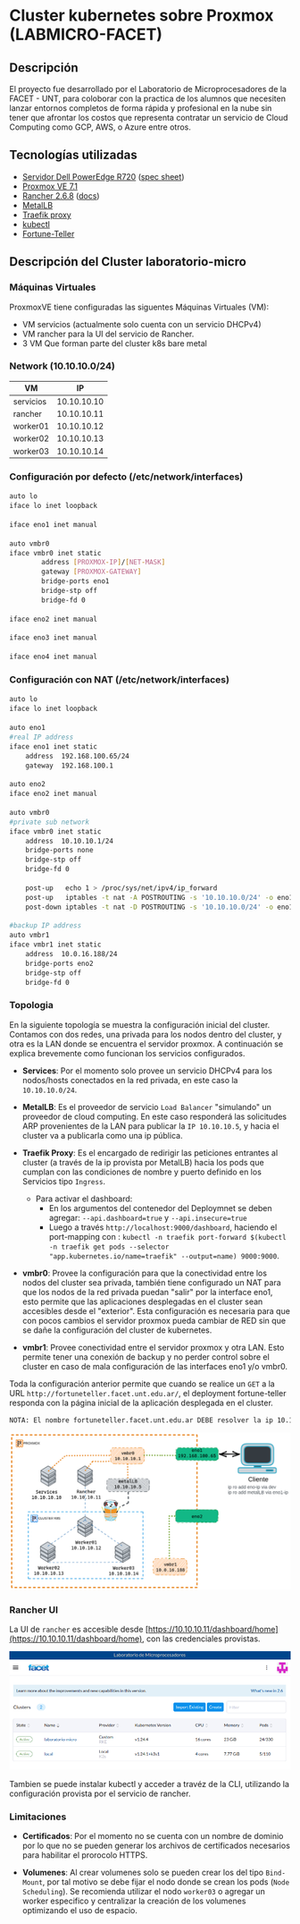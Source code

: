 # Cluster kubernetes sobre Proxmox (LABMICRO-FACET)

## Descripción

El proyecto fue desarrollado por el Laboratorio de Microprocesadores de la FACET - UNT, para coloborar con la practica de los alumnos que necesiten lanzar entornos completos de forma rápida y profesional en la nube sin tener que afrontar los costos que representa contratar un servicio de Cloud Computing como GCP, AWS, o Azure entre otros.

## Tecnologías utilizadas

- [Servidor Dell PowerEdge R720](https://www.dell.com/ar/empresas/p/poweredge-r720/pd?sc_err=notincat) ([spec sheet](https://i.dell.com/sites/csdocuments/Shared-Content_data-Sheets_Documents/es/la/Dell-PowerEdge-R720-Spec-Sheet_ES-XL.pdf))
- [Proxmox VE 7.1](https://www.proxmox.com/en/proxmox-ve)
- [Rancher 2.6.8](https://www.rancher.com/products/rancher) ([docs](https://docs.ranchermanager.rancher.io/))
- [MetalLB](https://metallb.universe.tf/)
- [Traefik proxy](https://doc.traefik.io/traefik/)
- [kubectl](https://kubernetes.io/docs/tasks/tools/)
- [Fortune-Teller](https://hub.docker.com/r/mafernandez21/fortune-app)

## Descripción del Cluster laboratorio-micro

### Máquinas Virtuales

ProxmoxVE tiene configuradas las siguentes Máquinas Virtuales (VM):

- VM servicios (actualmente solo cuenta con un servicio DHCPv4)
- VM rancher para la UI del servicio de Rancher.
- 3 VM Que forman parte del cluster k8s bare metal

### Network (10.10.10.0/24)

| VM        | IP          |
|-----------|-------------|
| servicios | 10.10.10.10 |
| rancher   | 10.10.10.11 |
| worker01  | 10.10.10.12 |
| worker02  | 10.10.10.13 |
| worker03  | 10.10.10.14 |

### Configuración por defecto (/etc/network/interfaces)

```bash
auto lo
iface lo inet loopback

iface eno1 inet manual

auto vmbr0
iface vmbr0 inet static
        address [PROXMOX-IP]/[NET-MASK]
        gateway [PROXMOX-GATEWAY]
        bridge-ports eno1
        bridge-stp off
        bridge-fd 0

iface eno2 inet manual

iface eno3 inet manual

iface eno4 inet manual
```

### Configuración con NAT (/etc/network/interfaces)

```bash
auto lo
iface lo inet loopback

auto eno1
#real IP address
iface eno1 inet static
    address  192.168.100.65/24
    gateway  192.168.100.1

auto eno2
iface eno2 inet manual

auto vmbr0
#private sub network
iface vmbr0 inet static
    address  10.10.10.1/24
    bridge-ports none
    bridge-stp off
    bridge-fd 0

    post-up   echo 1 > /proc/sys/net/ipv4/ip_forward
    post-up   iptables -t nat -A POSTROUTING -s '10.10.10.0/24' -o eno1 -j MASQUERADE
    post-down iptables -t nat -D POSTROUTING -s '10.10.10.0/24' -o eno1 -j MASQUERADE

#backup IP address
auto vmbr1
iface vmbr1 inet static
    address  10.0.16.188/24
    bridge-ports eno2
    bridge-stp off
    bridge-fd 0
```

### Topologia

En la siguiente topología se muestra la configuración inicial del cluster. Contamos con dos redes, una privada para los nodos dentro del cluster, y otra es la LAN donde se encuentra el servidor proxmox. A continuación se explica brevemente como funcionan los servicios configurados.

- **Services**: Por el momento solo provee un servicio DHCPv4 para los nodos/hosts conectados en la red privada, en este caso la `10.10.10.0/24`.

- **MetalLB**: Es el proveedor de servicio `Load Balancer` "simulando" un proveedor de cloud computing. En este caso responderá las solicitudes ARP provenientes de la LAN para publicar la `IP 10.10.10.5`, y hacia el cluster va a publicarla como una ip pública.

- **Traefik Proxy**: Es el encargado de redirigir las peticiones entrantes al cluster (a través de la ip provista por MetalLB) hacia los pods que cumplan con las condiciones de nombre y puerto definido en los Servicios tipo `Ingress`.
  - Para activar el dashboard:
    - En los argumentos del contenedor del Deploymnet se deben agregar: `--api.dashboard=true` y `--api.insecure=true`
    - Luego a través `http://localhost:9000/dashboard`, haciendo el port-mapping con : `kubectl -n traefik port-forward $(kubectl -n traefik get pods --selector "app.kubernetes.io/name=traefik" --output=name) 9000:9000`.

- **vmbr0**: Provee la configuración para que la conectividad entre los nodos del cluster sea privada, también tiene configurado un NAT para que los nodos de la red privada puedan "salir" por la interface eno1, esto permite que las aplicaciones desplegadas en el cluster sean accesibles desde el "exterior".
Esta configuración es necesaria para que con pocos cambios el servidor proxmox pueda cambiar de RED sin que se dañe la configuración del cluster de kubernetes.

- **vmbr1**: Provee conectividad entre el servidor proxmox y otra LAN. Esto permite tener una conexión de backup y no perder control sobre el cluster en caso de mala configuración de las interfaces eno1 y/o vmbr0.

Toda la configuración anterior permite que cuando se realice un `GET` a la URL `http://fortuneteller.facet.unt.edu.ar/`, el deployment fortune-teller responda con la página inicial de la aplicación desplegada en el cluster.

```bash
NOTA: El nombre fortuneteller.facet.unt.edu.ar DEBE resolver la ip 10.10.10.5, esto se puede lograr configurando el archivo hosts del sistema o utilizando un servicio DNS.
```

![Topologia](./img/Network.png)

### Rancher UI

La UI de `rancher` es accesible desde [https://10.10.10.11/dashboard/home](https://10.10.10.11/dashboard/home), con las credenciales provistas.

![Dashboard](./img/DashboardRKE.png)

Tambien se puede instalar kubectl y acceder a travéz de la CLI, utilizando la configuración provista por el servicio de rancher.

### Limitaciones

- **Certificados**: Por el momento no se cuenta con un nombre de dominio por lo que no se pueden generar los archivos de certificados necesarios para habilitar el prorocolo HTTPS.

- **Volumenes**: Al crear volumenes solo se pueden crear los del tipo `Bind-Mount`, por tal motivo se debe fijar el nodo donde se crean los pods (`Node Scheduling`). Se recomienda utilizar el nodo `worker03` o agregar un worker especifico y centralizar la creación de los volumenes optimizando el uso de espacio.
